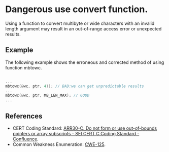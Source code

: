 # Dangerous use convert function.
Using a function to convert multibyte or wide characters with an invalid length argument may result in an out-of-range access error or unexpected results.


## Example
The following example shows the erroneous and corrected method of using function mbtowc.


```cpp

...
mbtowc(&wc, ptr, 4)); // BAD:we can get unpredictable results
...
mbtowc(&wc, ptr, MB_LEN_MAX); // GOOD
...

```

## References
* CERT Coding Standard: [ARR30-C. Do not form or use out-of-bounds pointers or array subscripts - SEI CERT C Coding Standard - Confluence](https://wiki.sei.cmu.edu/confluence/display/c/ARR30-C.+Do+not+form+or+use+out-of-bounds+pointers+or+array+subscripts).
* Common Weakness Enumeration: [CWE-125](https://cwe.mitre.org/data/definitions/125.html).
